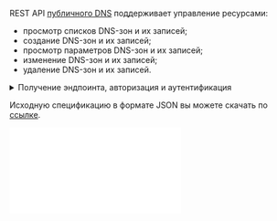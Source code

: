 REST API [публичного DNS](../../../networks/dns/publicdns) поддерживает управление ресурсами:

- просмотр списков DNS-зон и их записей;
- создание DNS-зон и их записей;
- просмотр параметров DNS-зон и их записей;
- изменение DNS-зон и их записей;
- удаление DNS-зон и их записей.

<details>
<summary>Получение эндпоинта, авторизация и аутентификация</summary>

1. [Перейдите](https://msk.cloud.vk.com/app) в личный кабинет VK Cloud.
1. [Включите](/ru/base/account/instructions/account-manage/manage-2fa#vklyuchenie_2fa) двухфакторную аутентификацию, если это еще не сделано.
1. Включите доступ по API, если это еще не сделано:

   1. Нажмите на имя пользователя в шапке страницы и выберите **Безопасность**.
   1. Hажмите кнопку **Активировать доступ по API**.

1. Нажмите на имя пользователя в шапке страницы и выберите **Настройки проекта**.
1. Перейдите на вкладку **API Endpoints**.
1. Найдите в блоке **Сервис OpenStack** эндпоинт **Publicdns**. 
1. [Получите](/ru/manage/tools-for-using-services/rest-api/case-keystone-token) токен доступа `X-Subject-Token`. Используйте токен в заголовке при отправке запросов.

Пример запроса:

```curl
curl --location 'https://mcs.mail.ru/public-dns/v2/dns' \
--header 'X-Auth-Token: gAAAAABlLjgzyxXXXX' \
--header 'Content-Type: application/json'
```
</details>

<info>

Исходную спецификацию в формате JSON вы можете скачать по [ссылке](./assets/public-dns-api.json "download").

</info>

![{swagger}](./assets/public-dns-api.json)
